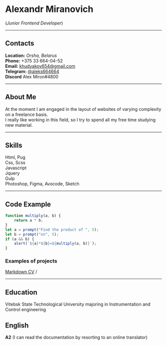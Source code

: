 # Alexandr Miranovich 
(*Junior Frontend Developer*)

********* 
## Contacts
**Location:** *Orsha, Belarus* \
**Phone:**  +375 33 664-04-52 \
**Email:** [khudyakov654@gmail.com](mailto:khudyakov654@gmail.com) \
**Telegram:** [@aleks664664](https://t.me/aleks664664) \
**Discord** Alex Miron#4800

********* 

## About Me 
At the moment I am engaged in the layout of websites of varying complexity on a freelance basis.\
I really like working in this field, so I try to spend all my free time studying new material.

********* 

## Skills
Html, Pug\
Css, Scss\
Javascript\
Jquery\
Gulp\
Photoshop, Figma, Avocode, Sketch

********* 

## Code Example
```javascript
function multiply(a, b) {
    return a * b;
}
let a = prompt("Find the product of ", 5);
let b = prompt("on", 5);
if (a && b) {
    alert(`${a}*${b}=${multiply(a, b)}`);
}
```
### Examples of projects
 [Markdown CV](https://alex-miron.github.io/rsschool-cv/cv) /
********* 
## Education
Vitebsk State Technological University majoring in Instrumentation and Control engineering
## English
**A2** (I can read the documentation by resorting to an online translator)
